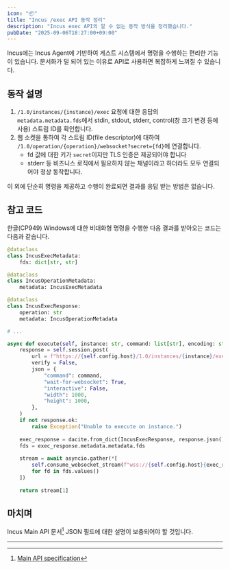 ```yaml
---
icon: "📦"
title: "Incus /exec API 동작 정리"
description: "Incus exec API의 알 수 없는 동작 방식을 정리했습니다."
pubDate: "2025-09-06T18:27:00+09:00"
---
```


Incus에는 Incus Agent에 기반하여 게스트 시스템에서 명령을 수행하는 편리한 기능이 있습니다. 문서화가 덜 되어 있는 이유로 API로 사용하면 복잡하게 느껴질 수 있습니다.

## 동작 설명
1. `/1.0/instances/{instance}/exec` 요청에 대한 응답의 `metadata.metadata.fds`에서 stdin, stdout, stderr, control(창 크기 변경 등에 사용) 스트림 ID를 확인합니다.
2. 웹 소켓을 통하여 각 스트림 ID(file descriptor)에 대하여 `/1.0/operation/{operation}/websocket?secret={fd}`에 연결합니다.  
    * fd 값에 대한 키가 `secret`이지만 TLS 인증은 제공되어야 합니다
    * stderr 등 비즈니스 로직에서 필요하지 않는 채널이라고 하더라도 모두 연결되어야 정상 동작합니다.

이 외에 단순히 명령을 제공하고 수행이 완료되면 결과를 응답 받는 방법은 없습니다.

## 참고 코드
한글(CP949) Windows에 대한 비대화형 명령을 수행한 다음 결과를 받아오는 코드는 다음과 같습니다.

```python
@dataclass
class IncusExecMetadata:
    fds: dict[str, str]

@dataclass
class IncusOperationMetadata:
    metadata: IncusExecMetadata

@dataclass  
class IncusExecResponse:
    operation: str
    metadata: IncusOperationMetadata

# ...

async def execute(self, instance: str, command: list[str], encoding: str = "euc-kr") -> list[str]:
    response = self.session.post(
        url = f"https://{self.config.host}/1.0/instances/{instance}/exec?project={self.config.project}&wait=10", 
        verify = False,
        json = {
            "command": command,
            "wait-for-websocket": True,
            "interactive": False,
            "width": 1000,
            "height": 1000,
        },
    )
    if not response.ok:
        raise Exception("Unable to execute on instance.")
    
    exec_response = dacite.from_dict(IncusExecResponse, response.json())
    fds = exec_response.metadata.metadata.fds
    
    stream = await asyncio.gather(*[
        self.consume_websocket_stream(f"wss://{self.config.host}{exec_response.operation}/websocket?secret={fd}", encoding) 
        for fd in fds.values()
    ])
    
    return stream[1]
```

## 마치며
Incus Main API 문서[^api-docs] JSON 필드에 대한 설명이 보충되어야 할 것입니다.

---

[^api-docs]: [Main API specification](https://linuxcontainers.org/incus/docs/main/rest-api-spec)
